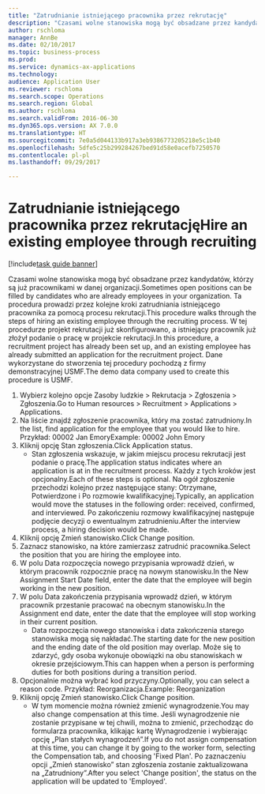 ```yaml
--- 
title: "Zatrudnianie istniejącego pracownika przez rekrutację"
description: "Czasami wolne stanowiska mogą być obsadzane przez kandydatów, którzy są już pracownikami w danej organizacji."
author: rschloma
manager: AnnBe
ms.date: 02/10/2017
ms.topic: business-process
ms.prod: 
ms.service: dynamics-ax-applications
ms.technology: 
audience: Application User
ms.reviewer: rschloma
ms.search.scope: Operations
ms.search.region: Global
ms.author: rschloma
ms.search.validFrom: 2016-06-30
ms.dyn365.ops.version: AX 7.0.0
ms.translationtype: HT
ms.sourcegitcommit: 7e0a5d044133b917a3eb9386773205218e5c1b40
ms.openlocfilehash: 5dfe5c25b299284267bed91d58e0acefb7250570
ms.contentlocale: pl-pl
ms.lasthandoff: 09/29/2017

---
```

# <a name="hire-an-existing-employee-through-recruiting"></a><span data-ttu-id="3c5df-103">Zatrudnianie istniejącego pracownika przez rekrutację</span><span class="sxs-lookup"><span data-stu-id="3c5df-103">Hire an existing employee through recruiting</span></span>

[!include[task guide banner](../../includes/task-guide-banner.md)]

<span data-ttu-id="3c5df-104">Czasami wolne stanowiska mogą być obsadzane przez kandydatów, którzy są już pracownikami w danej organizacji.</span><span class="sxs-lookup"><span data-stu-id="3c5df-104">Sometimes open positions can be filled by candidates who are already employees in your organization.</span></span> <span data-ttu-id="3c5df-105">Ta procedura prowadzi przez kolejne kroki zatrudniania istniejącego pracownika za pomocą procesu rekrutacji.</span><span class="sxs-lookup"><span data-stu-id="3c5df-105">This procedure walks through the steps of hiring an existing employee through the recruiting process.</span></span> <span data-ttu-id="3c5df-106">W tej procedurze projekt rekrutacji już skonfigurowano, a istniejący pracownik już złożył podanie o pracę w projekcie rekrutacji.</span><span class="sxs-lookup"><span data-stu-id="3c5df-106">In this procedure, a recruitment project has already been set up, and an existing employee has already submitted an application for the recruitment project.</span></span> <span data-ttu-id="3c5df-107">Dane wykorzystane do stworzenia tej procedury pochodzą z firmy demonstracyjnej USMF.</span><span class="sxs-lookup"><span data-stu-id="3c5df-107">The demo data company used to create this procedure is USMF.</span></span>

1. <span data-ttu-id="3c5df-108">Wybierz kolejno opcje Zasoby ludzkie > Rekrutacja > Zgłoszenia > Zgłoszenia.</span><span class="sxs-lookup"><span data-stu-id="3c5df-108">Go to Human resources > Recruitment > Applications > Applications.</span></span>
2. <span data-ttu-id="3c5df-109">Na liście znajdź zgłoszenie pracownika, który ma zostać zatrudniony.</span><span class="sxs-lookup"><span data-stu-id="3c5df-109">In the list, find application for the employee that you would like to hire.</span></span> <span data-ttu-id="3c5df-110">Przykład:  00002  Jan Emory</span><span class="sxs-lookup"><span data-stu-id="3c5df-110">Example:  00002  John Emory</span></span>
3. <span data-ttu-id="3c5df-111">Kliknij opcję Stan zgłoszenia.</span><span class="sxs-lookup"><span data-stu-id="3c5df-111">Click Application status.</span></span>
    * <span data-ttu-id="3c5df-112">Stan zgłoszenia wskazuje, w jakim miejscu procesu rekrutacji jest podanie o pracę.</span><span class="sxs-lookup"><span data-stu-id="3c5df-112">The application status indicates where an application is at in the recruitment process.</span></span>  <span data-ttu-id="3c5df-113">Każdy z tych kroków jest opcjonalny.</span><span class="sxs-lookup"><span data-stu-id="3c5df-113">Each of these steps is optional.</span></span> <span data-ttu-id="3c5df-114">Na ogół zgłoszenie przechodzi kolejno przez następujące stany: Otrzymane, Potwierdzone i Po rozmowie kwalifikacyjnej.</span><span class="sxs-lookup"><span data-stu-id="3c5df-114">Typically, an application would move the statuses in the following order:  received, confirmed, and interviewed.</span></span> <span data-ttu-id="3c5df-115">Po zakończeniu rozmowy kwalifikacyjnej następuje podjęcie decyzji o ewentualnym zatrudnieniu.</span><span class="sxs-lookup"><span data-stu-id="3c5df-115">After the interview process, a hiring decision would be made.</span></span>  
4. <span data-ttu-id="3c5df-116">Kliknij opcję Zmień stanowisko.</span><span class="sxs-lookup"><span data-stu-id="3c5df-116">Click Change position.</span></span>
5. <span data-ttu-id="3c5df-117">Zaznacz stanowisko, na które zamierzasz zatrudnić pracownika.</span><span class="sxs-lookup"><span data-stu-id="3c5df-117">Select the position that you are hiring the employee into.</span></span>
6. <span data-ttu-id="3c5df-118">W polu Data rozpoczęcia nowego przypisania wprowadź dzień, w którym pracownik rozpocznie pracę na nowym stanowisku.</span><span class="sxs-lookup"><span data-stu-id="3c5df-118">In the New Assignment Start Date field, enter the date that the employee will begin working in the new position.</span></span>  
7. <span data-ttu-id="3c5df-119">W polu Data zakończenia przypisania wprowadź dzień, w którym pracownik przestanie pracować na obecnym stanowisku.</span><span class="sxs-lookup"><span data-stu-id="3c5df-119">In the Assignment end date, enter the date that the employee will stop working in their current position.</span></span>
    * <span data-ttu-id="3c5df-120">Data rozpoczęcia nowego stanowiska i data zakończenia starego stanowiska mogą się nakładać.</span><span class="sxs-lookup"><span data-stu-id="3c5df-120">The starting date for the new position and the ending date of the old position may overlap.</span></span> <span data-ttu-id="3c5df-121">Może się to zdarzyć, gdy osoba wykonuje obowiązki na obu stanowiskach w okresie przejściowym.</span><span class="sxs-lookup"><span data-stu-id="3c5df-121">This can happen when a person is performing duties for both positions during a transition period.</span></span>  
8. <span data-ttu-id="3c5df-122">Opcjonalnie można wybrać kod przyczyny.</span><span class="sxs-lookup"><span data-stu-id="3c5df-122">Optionally, you can select a reason code.</span></span> <span data-ttu-id="3c5df-123">Przykład: Reorganizacja.</span><span class="sxs-lookup"><span data-stu-id="3c5df-123">Example: Reorganization</span></span>
9. <span data-ttu-id="3c5df-124">Kliknij opcję Zmień stanowisko.</span><span class="sxs-lookup"><span data-stu-id="3c5df-124">Click Change position.</span></span>
    * <span data-ttu-id="3c5df-125">W tym momencie można również zmienić wynagrodzenie.</span><span class="sxs-lookup"><span data-stu-id="3c5df-125">You may also change compensation at this time.</span></span> <span data-ttu-id="3c5df-126">Jeśli wynagrodzenie nie zostanie przypisane w tej chwili, można to zmienić, przechodząc do formularza pracownika, klikając kartę Wynagrodzenie i wybierając opcję „Plan stałych wynagrodzeń”.</span><span class="sxs-lookup"><span data-stu-id="3c5df-126">If you do not assign compensation at this time, you can change it by going to the worker form, selecting the Compensation tab, and choosing 'Fixed Plan'.</span></span> <span data-ttu-id="3c5df-127">Po zaznaczeniu opcji „Zmień stanowisko” stan zgłoszenia zostanie zaktualizowana na „Zatrudniony”.</span><span class="sxs-lookup"><span data-stu-id="3c5df-127">After you select 'Change position', the status on the application will be updated to 'Employed'.</span></span>  


